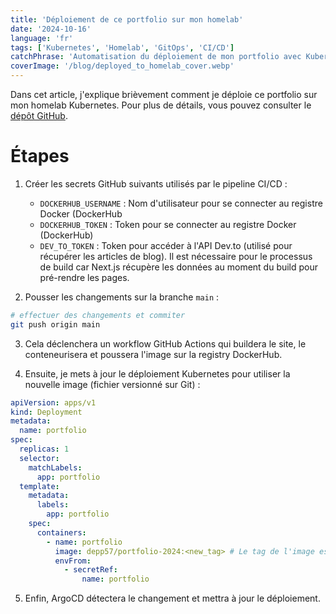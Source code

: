 ```yaml
---
title: 'Déploiement de ce portfolio sur mon homelab'
date: '2024-10-16'
language: 'fr'
tags: ['Kubernetes', 'Homelab', 'GitOps', 'CI/CD']
catchPhrase: 'Automatisation du déploiement de mon portfolio avec Kubernetes, Github Actions et ArgoCD.'
coverImage: '/blog/deployed_to_homelab_cover.webp'
---
```


Dans cet article, j'explique brièvement comment je déploie ce portfolio sur mon homelab Kubernetes. Pour plus de détails, vous pouvez consulter le [dépôt GitHub](https://github.com/depp57/portfolio-2024).

# Étapes

1. Créer les secrets GitHub suivants utilisés par le pipeline CI/CD :

   - `DOCKERHUB_USERNAME` : Nom d'utilisateur pour se connecter au registre Docker (DockerHub
   - `DOCKERHUB_TOKEN` : Token pour se connecter au registre Docker (DockerHub)
   - `DEV_TO_TOKEN` : Token pour accéder à l'API Dev.to (utilisé pour récupérer les articles de blog).
     Il est nécessaire pour le processus de build car Next.js récupère les données au moment du build pour pré-rendre les pages.

2. Pousser les changements sur la branche `main` :
    
```bash
# effectuer des changements et commiter
git push origin main
```
   
3. Cela déclenchera un workflow GitHub Actions qui buildera le site, le conteneurisera et poussera l'image sur la registry DockerHub.

4. Ensuite, je mets à jour le déploiement Kubernetes pour utiliser la nouvelle image (fichier versionné sur Git) :

```yaml
apiVersion: apps/v1
kind: Deployment
metadata:
  name: portfolio
spec:
  replicas: 1
  selector:
    matchLabels:
      app: portfolio
  template:
    metadata:
      labels:
        app: portfolio
    spec:
      containers:
        - name: portfolio
          image: depp57/portfolio-2024:<new_tag> # Le tag de l'image est mis à jour à chaque version
          envFrom:
            - secretRef:
                name: portfolio
```

5. Enfin, ArgoCD détectera le changement et mettra à jour le déploiement.
